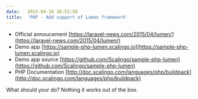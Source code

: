 ```yaml
---
date:	2015-04-16 16:51:50
title:	'PHP - Add support of Lumen framework'
---
```


* Official annoucement [https://laravel-news.com/2015/04/lumen/](https://laravel-news.com/2015/04/lumen/)
* Demo app [https://sample-php-lumen.scalingo.io](https://sample-php-lumen.scalingo.io)
* Demo app source [https://github.com/Scalingo/sample-php-lumen](https://github.com/Scalingo/sample-php-lumen)
* PHP Documentation [http://doc.scalingo.com/languages/php/buildpack](http://doc.scalingo.com/languages/php/buildpack)

What should your do? Nothing it works out of the box.

